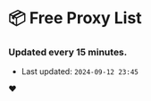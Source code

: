# :package: Free Proxy List
### Updated every 15 minutes.

- Last updated: `2024-09-12 23:45`

:heart:
